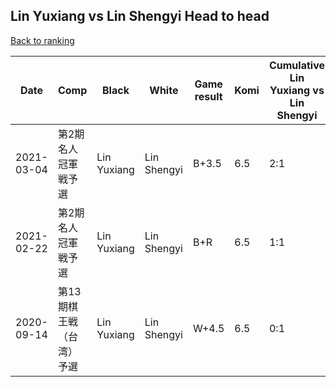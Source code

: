 ## Lin Yuxiang vs Lin Shengyi Head to head

[Back to ranking](../../index.md)




| **Date** | **Comp** | **Black** | **White** | **Game result** | **Komi** | **Cumulative Lin Yuxiang vs Lin Shengyi** | **Lin Yuxiang streak** | **Lin Shengyi streak** | 
| --- | --- | --- | --- | --- | --- | --- | --- | --- |
| 2021-03-04 | 第2期名人冠軍戦予選 | Lin Yuxiang | Lin Shengyi | B+3.5 | 6.5 | 2:1 | 2 | 0 | 
| 2021-02-22 | 第2期名人冠軍戦予選 | Lin Yuxiang | Lin Shengyi | B+R | 6.5 | 1:1 | 1 | 0 | 
| 2020-09-14 | 第13期棋王戦（台湾）予選 | Lin Yuxiang | Lin Shengyi | W+4.5 | 6.5 | 0:1 | 0 | 1 |




